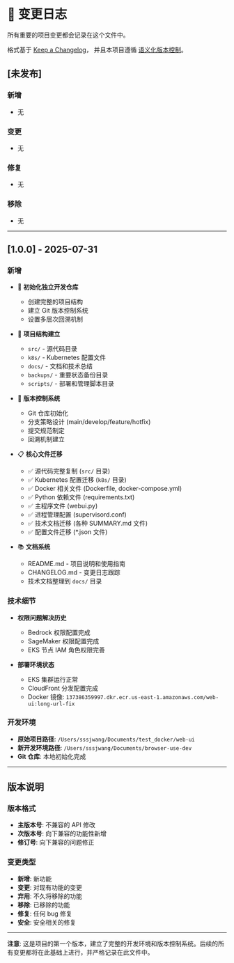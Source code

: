 # 📝 变更日志

所有重要的项目变更都会记录在这个文件中。

格式基于 [Keep a Changelog](https://keepachangelog.com/zh-CN/1.0.0/)，
并且本项目遵循 [语义化版本控制](https://semver.org/lang/zh-CN/)。

## [未发布]

### 新增
- 无

### 变更
- 无

### 修复
- 无

### 移除
- 无

---

## [1.0.0] - 2025-07-31

### 新增
- 🎉 **初始化独立开发仓库**
  - 创建完整的项目结构
  - 建立 Git 版本控制系统
  - 设置多层次回溯机制

- 📁 **项目结构建立**
  - `src/` - 源代码目录
  - `k8s/` - Kubernetes 配置文件
  - `docs/` - 文档和技术总结
  - `backups/` - 重要状态备份目录
  - `scripts/` - 部署和管理脚本目录

- 🔄 **版本控制系统**
  - Git 仓库初始化
  - 分支策略设计 (main/develop/feature/hotfix)
  - 提交规范制定
  - 回溯机制建立

- 📋 **核心文件迁移**
  - ✅ 源代码完整复制 (`src/` 目录)
  - ✅ Kubernetes 配置迁移 (`k8s/` 目录)
  - ✅ Docker 相关文件 (Dockerfile, docker-compose.yml)
  - ✅ Python 依赖文件 (requirements.txt)
  - ✅ 主程序文件 (webui.py)
  - ✅ 进程管理配置 (supervisord.conf)
  - ✅ 技术文档迁移 (各种 SUMMARY.md 文件)
  - ✅ 配置文件迁移 (*.json 文件)

- 📚 **文档系统**
  - README.md - 项目说明和使用指南
  - CHANGELOG.md - 变更日志跟踪
  - 技术文档整理到 `docs/` 目录

### 技术细节
- **权限问题解决历史**
  - Bedrock 权限配置完成
  - SageMaker 权限配置完成
  - EKS 节点 IAM 角色权限完善

- **部署环境状态**
  - EKS 集群运行正常
  - CloudFront 分发配置完成
  - Docker 镜像: `137386359997.dkr.ecr.us-east-1.amazonaws.com/web-ui:long-url-fix`

### 开发环境
- **原始项目路径**: `/Users/sssjwang/Documents/test_docker/web-ui`
- **新开发环境路径**: `/Users/sssjwang/Documents/browser-use-dev`
- **Git 仓库**: 本地初始化完成

---

## 版本说明

### 版本格式
- **主版本号**: 不兼容的 API 修改
- **次版本号**: 向下兼容的功能性新增
- **修订号**: 向下兼容的问题修正

### 变更类型
- **新增**: 新功能
- **变更**: 对现有功能的变更
- **弃用**: 不久将移除的功能
- **移除**: 已移除的功能
- **修复**: 任何 bug 修复
- **安全**: 安全相关的修复

---

**注意**: 这是项目的第一个版本，建立了完整的开发环境和版本控制系统。后续的所有变更都将在此基础上进行，并严格记录在此文件中。
